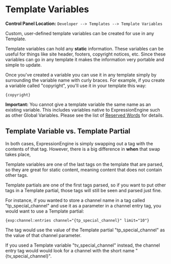 <!--
    This source file is part of the open source project
    ExpressionEngine User Guide (https://github.com/ExpressionEngine/ExpressionEngine-User-Guide)

    @link      https://expressionengine.com/
    @copyright Copyright (c) 2003-2020, Packet Tide, LLC (https://www.packettide.com)
    @license   https://expressionengine.com/license Licensed under Apache License, Version 2.0
-->

# Template Variables

**Control Panel Location:** `Developer --> Templates --> Template Variables`

Custom, user-defined template variables can be created for use in any Template.

Template variables can hold any **static** information. These variables can be useful for things like site header, footers, copyright notices, etc. Since these variables can go in any template it makes the information very portable and simple to update.

Once you've created a variable you can use it in any template simply by surrounding the variable name with curly braces. For example, if you create a variable called "copyright", you'll use it in your template this way:

    {copyright}

**Important:** You cannot give a template variable the same name as an existing variable. This includes variables native to ExpressionEngine such as other Global Variables. Please see the list of [Reserved Words](general/reserved-words.md) for details.

## Template Variable vs. Template Partial

In both cases, ExpressionEngine is simply swapping out a tag with the contents of that tag. However, there is a big difference in **when** that swap takes place,

Template variables are one of the last tags on the template that are parsed, so they are great for static content, meaning content that does not contain other tags.

Template partials are one of the first tags parsed, so if you want to put other tags in a Template partial, those tags will still be seen and parsed just fine.

For instance, if you wanted to store a channel name in a tag called "tp_special_channel" and use it as a parameter in a channel entry tag, you would want to use a Template partial:

    {exp:channel:entries channel="{tp_special_channel}" limit="10"}

The tag would use the value of the Template partial "tp_special_channel" as the value of that channel parameter.

If you used a Template variable "tv_special_channel" instead, the channel entry tag would would look for a channel with the short name "{tv_special_channel}".
